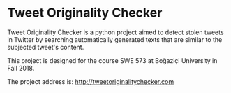 # Tweet Originality Checker
Tweet Originality Checker is a python project aimed to detect stolen tweets in Twitter by searching automatically generated texts that are similar to the subjected tweet's content.

This project is designed for the course SWE 573 at Boğaziçi University in Fall 2018.

The project address is: http://tweetoriginalitychecker.com
